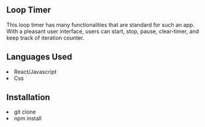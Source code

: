 ## Loop Timer
This loop timer has many functionalities that are standard for such an app. With a pleasant user interface, users can start, stop, pause, clear-timer, and keep track of iteration counter.


## Languages Used 
<li> React/Javascript</li>
<li> Css</li>


## Installation
<li> git clone</li>
<li> npm install </li>